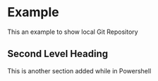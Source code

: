 # Example

This an example to show local Git Repository

## Second Level Heading

This is another section added while in Powershell